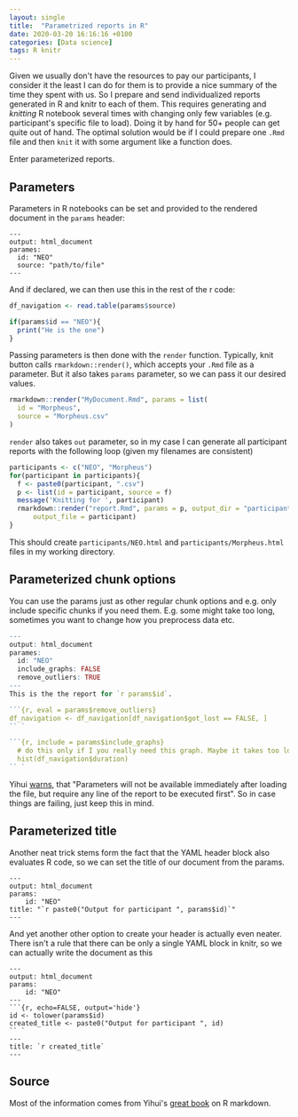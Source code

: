 ```yaml
---
layout: single
title:  "Parametrized reports in R"
date: 2020-03-20 16:16:16 +0100
categories: [Data science]
tags: R knitr
---
```


Given we usually don't have the resources to pay our participants, I consider it the least I can do for them is to provide a nice summary of the time they spent with us. So I prepare and send individualized reports generated in R and knitr to each of them. This requires generating and *knitting* R notebook several times with changing only few variables (e.g. participant's specific file to load). Doing it by hand for 50+ people can get quite out of hand. The optimal solution would be if I could prepare one `.Rmd` file and then `knit` it with some argument like a function does.

Enter parameterized reports.

## Parameters
Parameters in R notebooks can be set and provided to the rendered document in the `params` header:

```
---
output: html_document
parames:
  id: "NEO"
  source: "path/to/file"
---
```

And if declared, we can then use this in the rest of the r code:
```r
df_navigation <- read.table(params$source)

if(params$id == "NEO"){
  print("He is the one")
}
```

Passing parameters is then done with the `render` function. Typically, knit button calls `rmarkdown::render()`, which accepts your `.Rmd` file as a parameter. But it also takes `params` parameter, so we can pass it our desired values.
```r
rmarkdown::render("MyDocument.Rmd", params = list(
  id = "Morpheus",
  source = "Morpheus.csv"
)
```

`render` also takes `out` parameter, so in my case I can generate all participant reports with the following loop (given my filenames are consistent)
```r
participants <- c("NEO", "Morpheus")
for(participant in participants){
  f <- paste0(participant, ".csv")
  p <- list(id = participant, source = f)
  message('Knitting for ', participant)
  rmarkdown::render("report.Rmd", params = p, output_dir = "participants", 
      output_file = participant)
}
```

This should create `participants/NEO.html` and `participants/Morpheus.html` files in my working directory.

## Parameterized chunk options

You can use the params just as other regular chunk options and e.g. only include specific chunks if you need them. E.g. some might take too long, sometimes you want to change how you preprocess data etc.
```r
---
output: html_document
parames:
  id: "NEO"
  include_graphs: FALSE
  remove_outliers: TRUE
---
This is the the report for `r params$id`.

```{r, eval = params$remove_outliers}
df_navigation <- df_navigation[df_navigation$got_lost == FALSE, ]
`` `

```{r, include = params$include_graphs}
  # do this only if I you really need this graph. Maybe it takes too long to plot.
  hist(df_navigation$duration)
`` `
```

Yihui [warns](https://bookdown.org/yihui/rmarkdown/params-use.html), that "Parameters will not be available immediately after loading the file, but require any line of the report to be executed first". So in case things are failing, just keep this in mind.

## Parameterized title

Another neat trick stems form the fact that the YAML header block also evaluates R code, so we can set the title of our document from the params.

```
---
output: html_document
params: 
    id: "NEO"
title: "`r paste0("Output for participant ", params$id)`"
---
```

And yet another other option to create your header is actually even neater. There isn't a rule that there can be only a single YAML block in knitr, so we can actually write the document as this
```
---
output: html_document
params: 
    id: "NEO"
---
```{r, echo=FALSE, output='hide'}
id <- tolower(params$id)
created_title <- paste0("Output for participant ", id)
`` `
---
title: `r created_title`
---
```

## Source
Most of the information comes from Yihui's [great book](https://bookdown.org/yihui/rmarkdown/) on R markdown.